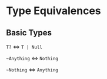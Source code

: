 # Type Equivalences

## Basic Types

`T?` <=> `T | Null`

<!-- `T?` <=> `Maybe[T]` -->

`~Anything` <=> `Nothing`

`~Nothing` <=> `Anything`

<!-- ## Collections

`T[]` <=> `Array<T>`

`[T]` <=> `List<T>`

`{T}` <=> `Set<T>`

`{T: V}` <=> `Map<T, V>` -->
